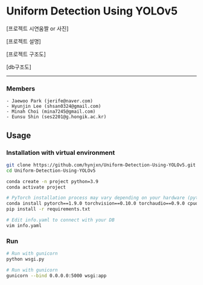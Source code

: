 # Uniform Detection Using YOLOv5
[프로젝트 시연움짤 or 사진]

[프로젝트 설명]

[프로젝트 구조도]

[db구조도]
 
---

### Members
```
- Jaewoo Park (jerife@naver.com)
- Hyunjin Lee (shsan0324@gmail.com)
- Minah Choi (mina7245@gmail.com)
- Eunsu Shin (ses2201@g.hongik.ac.kr)
```



## Usage
### Installation with virtual environment
```bash
git clone https://github.com/hynjxn/Uniform-Detection-Using-YOLOv5.git
cd Uniform-Detection-Using-YOLOv5

conda create -n project python=3.9
conda activate project

# PyTorch installation process may vary depending on your hardware (pytorch<=1.9.0)
conda install pytorch==1.9.0 torchvision==0.10.0 torchaudio==0.9.0 cpuonly -c pytorch
pip install -r requirements.txt

# Edit info.yaml to connect with your DB
vim info.yaml
```

### Run
```bash
# Run with gunicorn
python wsgi.py 

# Run with gunicorn
gunicorn --bind 0.0.0.0:5000 wsgi:app
```
